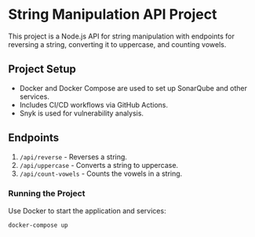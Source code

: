 
# String Manipulation API Project

This project is a Node.js API for string manipulation with endpoints for reversing a string, converting it to uppercase, and counting vowels.

## Project Setup
- Docker and Docker Compose are used to set up SonarQube and other services.
- Includes CI/CD workflows via GitHub Actions.
- Snyk is used for vulnerability analysis.

## Endpoints
1. `/api/reverse` - Reverses a string.
2. `/api/uppercase` - Converts a string to uppercase.
3. `/api/count-vowels` - Counts the vowels in a string.

### Running the Project
Use Docker to start the application and services:

```bash
docker-compose up
```
